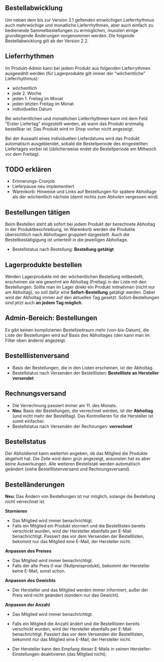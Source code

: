 ## Bestellabwicklung

Um neben dem bis zur Version 2.1 geltenden einwöchigen Lieferrhythmus auch mehrwöchige und monatliche Lieferrhythmen, aber auch einfach zu bedienende Sammelbestellungen zu ermöglichen, mussten einige grundlegende Änderungen vorgenommen werden. Die folgende Bestellabwicklung gilt ab der Version 2.2.


## Lieferrhythmen

Im Produkt-Admin kann bei jedem Produkt aus folgenden Lieferrythmen ausgewählt werden (für Lagerprodukte gilt immer der "wöchentliche" Lieferrhythmus):

* wöchentlich
* jede 2. Woche
* jeden 1. Freitag im Monat
* jeden letzten Freitag im Monat
* individuelles Datum

Bei wöchentlichen und monatlichen Lieferrhythmen kann mit dem Feld "Erster Liefertag" eingestellt werden, ab wann das Produkt erstmalig bestellbar ist. Das Produkt wird im Shop vorher nicht angezeigt.

Bei der Auswahl eines individuellen Lieferdatums wird das Produkt automatisch ausgeblendet, sobald die Bestellperiode des eingestellten Liefertages vorbei ist (üblicherweise endet die Bestellperiode am Mittwoch vor dem Freitag).

## TODO erklären
* Erinnerungs-Cronjob
* Lieferpause neu implementiert
* Warenkorb: Hinweise und Links auf Bestellungen für spätere Abholtage als der wöchentlich nächste (damit nichts zum Abholen vergessen wird)


## Bestellungen tätigen

Beim Bestellen steht ab sofort bei jedem Produkt der berechnete Abholtag in der Produktbeschreibung, im Warenkorb werden die Produkte übersichtlich nach Abholtagen gruppiert dargestellt. Auch die Bestellbestätigigung ist unterteilt in die jeweiligen Abholtage.

* Bestellstatus nach Bestellung: **Bestellung getätigt** <i class="fa fa-cart-arrow-down ok"></i>

## Lagerprodukte bestellen
Werden Lagerprodukte mit der wöchentlichen Bestellung mitbestellt, erscheinen sie wie gewohnt am Abholtag (Freitag) in der Liste mit den Bestellungen. Sollte man im Lager direkt ein Produkt mitnehmen (nicht nur am Abholtag), so soll dafür eine **Sofort-Bestellung** getätigt werden. Dabei wird der Abholtag immer auf den aktuellen Tag gesetzt. Sofort-Bestellungen sind jetzt auch **an jedem Tag möglich**.

## Admin-Bereich: Bestellungen

Es gibt keinen komplizierten Bestellzeitraum mehr (von-bis-Datum), die Liste der Bestellungen wird auf Basis des Abholtages (den kann man im Filter oben ändern) angezeigt.


## Bestelllistenversand

* Basis der Bestellungen, die in den Listen erscheinen, ist der Abholtag.
* Bestellstatus nach Versenden der Bestelllisten: **Bestellliste an Hersteller versendet** <i class="fa fa-envelope-o ok"></i>


## Rechnungsversand

* Die Verrechnung passiert immer am 11. des Monats.
* **Neu**: Basis der Bestellungen, die verrechnet werden, ist der **Abholtag** (und nicht mehr der Bestelltag). Das Kontrollieren für die Hersteller ist somit einfacher.
* Bestellstatus nach Versenden der Rechnungen: **verrechnet** <i class="fa fa-lock not-ok"></i>


## Bestellstatus

Der Abholdienst kann weiterhin angeben, ob das Mitglied die Produkte abgeholt hat. Die Zeile wird dann grün angezeigt, ansonsten hat es aber keine Auswirkungen. Alle weiteren Bestellstati werden automatisch geändert (siehe Bestelllistenversand und Rechnungsversand).


## Bestelländerungen

**Neu**: Das Ändern von Bestellungen ist nur möglich, solange die Bestellung nicht verrechnet ist.

**Stornieren**
* Das Mitglied wird immer benachrichtigt.
* Falls ein Mitglied ein Produkt storniert und die Bestelllisten bereits verschickt wurden, wird der Hersteller ebenfalls per E-Mail benachrichtigt. Passiert das vor dem Versenden der Bestelllisten, bekommt nur das Mitglied eine E-Mail, der Hersteller nicht.

**Anpassen des Preises**
* Das Mitglied wird immer benachrichtigt.
* Falls der alte Preis 0 war (Nullpreisprodukt), bekommt der Hersteller keine E-Mail, sonst schon.

**Anpassen des Gewichts**
* Der Hersteller und das Mitglied werden immer informiert, außer der Preis wird nicht geändert (sondern nur das Gewicht).

**Anpassen der Anzahl**
* Das Mitglied wird immer benachrichtigt.
* Falls ein Mitglied die Anzahl ändert und die Bestelllisten bereits verschickt wurden, wird der Hersteller ebenfalls per E-Mail benachrichtigt. Passiert das vor dem Versenden der Bestelllisten, bekommt nur das Mitglied eine E-Mail, der Hersteller nicht.


* Der Hersteller kann den Empfang dieser E-Mails in seinen Hersteller-Einstellungen deaktivieren (das Mitglied nicht).

